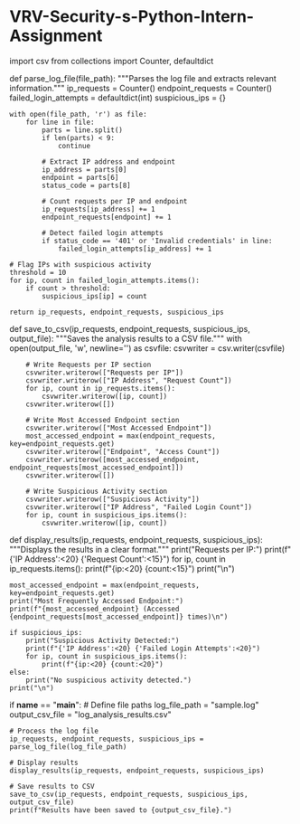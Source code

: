 # VRV-Security-s-Python-Intern-Assignment
import csv
from collections import Counter, defaultdict

def parse_log_file(file_path):
    """Parses the log file and extracts relevant information."""
    ip_requests = Counter()
    endpoint_requests = Counter()
    failed_login_attempts = defaultdict(int)
    suspicious_ips = {}
    
    with open(file_path, 'r') as file:
        for line in file:
            parts = line.split()
            if len(parts) < 9:
                continue
            
            # Extract IP address and endpoint
            ip_address = parts[0]
            endpoint = parts[6]
            status_code = parts[8]
            
            # Count requests per IP and endpoint
            ip_requests[ip_address] += 1
            endpoint_requests[endpoint] += 1
            
            # Detect failed login attempts
            if status_code == '401' or 'Invalid credentials' in line:
                failed_login_attempts[ip_address] += 1
    
    # Flag IPs with suspicious activity
    threshold = 10
    for ip, count in failed_login_attempts.items():
        if count > threshold:
            suspicious_ips[ip] = count
    
    return ip_requests, endpoint_requests, suspicious_ips

def save_to_csv(ip_requests, endpoint_requests, suspicious_ips, output_file):
    """Saves the analysis results to a CSV file."""
    with open(output_file, 'w', newline='') as csvfile:
        csvwriter = csv.writer(csvfile)
        
        # Write Requests per IP section
        csvwriter.writerow(["Requests per IP"])
        csvwriter.writerow(["IP Address", "Request Count"])
        for ip, count in ip_requests.items():
            csvwriter.writerow([ip, count])
        csvwriter.writerow([])
        
        # Write Most Accessed Endpoint section
        csvwriter.writerow(["Most Accessed Endpoint"])
        most_accessed_endpoint = max(endpoint_requests, key=endpoint_requests.get)
        csvwriter.writerow(["Endpoint", "Access Count"])
        csvwriter.writerow([most_accessed_endpoint, endpoint_requests[most_accessed_endpoint]])
        csvwriter.writerow([])
        
        # Write Suspicious Activity section
        csvwriter.writerow(["Suspicious Activity"])
        csvwriter.writerow(["IP Address", "Failed Login Count"])
        for ip, count in suspicious_ips.items():
            csvwriter.writerow([ip, count])

def display_results(ip_requests, endpoint_requests, suspicious_ips):
    """Displays the results in a clear format."""
    print("Requests per IP:")
    print(f"{'IP Address':<20} {'Request Count':<15}")
    for ip, count in ip_requests.items():
        print(f"{ip:<20} {count:<15}")
    print("\n")
    
    most_accessed_endpoint = max(endpoint_requests, key=endpoint_requests.get)
    print("Most Frequently Accessed Endpoint:")
    print(f"{most_accessed_endpoint} (Accessed {endpoint_requests[most_accessed_endpoint]} times)\n")
    
    if suspicious_ips:
        print("Suspicious Activity Detected:")
        print(f"{'IP Address':<20} {'Failed Login Attempts':<20}")
        for ip, count in suspicious_ips.items():
            print(f"{ip:<20} {count:<20}")
    else:
        print("No suspicious activity detected.")
    print("\n")

if __name__ == "__main__":
    # Define file paths
    log_file_path = "sample.log"
    output_csv_file = "log_analysis_results.csv"
    
    # Process the log file
    ip_requests, endpoint_requests, suspicious_ips = parse_log_file(log_file_path)
    
    # Display results
    display_results(ip_requests, endpoint_requests, suspicious_ips)
    
    # Save results to CSV
    save_to_csv(ip_requests, endpoint_requests, suspicious_ips, output_csv_file)
    print(f"Results have been saved to {output_csv_file}.")
